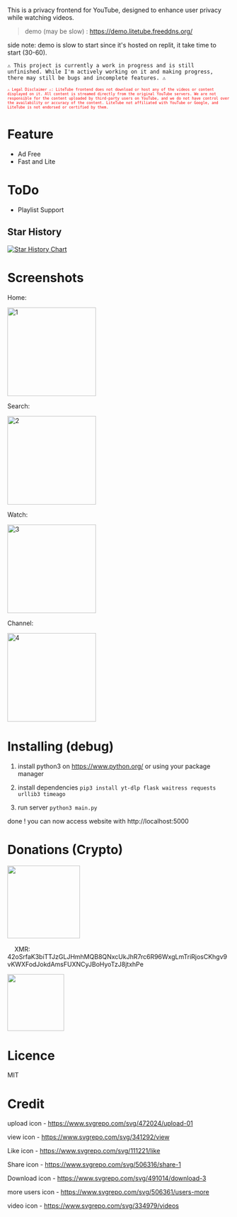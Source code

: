 <p align="center">
    <picture>
      <source media="(prefers-color-scheme: dark)" srcset="https://github.com/Mollomm1/LiteTube/blob/master/static/logo.png?raw=true">
      <source media="(prefers-color-scheme: light)" srcset="https://github.com/Mollomm1/LiteTube/blob/master/static/logo_white_theme.png?raw=true">
      <img alt="" src="">
    </picture>
</p>

This is a privacy frontend for YouTube, designed to enhance user privacy while watching videos.

> demo (may be slow) : https://demo.litetube.freeddns.org/

side note: demo is slow to start since it's hosted on replit, it take time to start (30-60).

`⚠️ This project is currently a work in progress and is still unfinished. While I'm actively working on it and making progress, there may still be bugs and incomplete features. ⚠️`

<sub><sup><span style="color:red">`⚠️ Legal Disclaimer ⚠️: LiteTube frontend does not download or host any of the videos or content displayed on it. All content is streamed directly from the original YouTube servers. We are not responsible for the content uploaded by third-party users on YouTube, and we do not have control over the availability or accuracy of the content. LiteTube not affiliated with YouTube or Google, and LiteTube is not endorsed or certified by them.`</span></sub></sup>

# Feature
* Ad Free
* Fast and Lite

# ToDo

* Playlist Support

## Star History

[![Star History Chart](https://api.star-history.com/svg?repos=mollomm1/LiteTube&type=Date)](https://star-history.com/#mollomm1/LiteTube&Date)

# Screenshots

Home:

<img src="https://github.com/Mollomm1/LiteTube/blob/master/assets/screenshots/1.png?raw=true" alt="1" width="200"/>

Search:

<img src="https://github.com/Mollomm1/LiteTube/blob/master/assets/screenshots/2.png?raw=true" alt="2" width="200"/>

Watch:

<img src="https://github.com/Mollomm1/LiteTube/blob/master/assets/screenshots/3.png?raw=true" alt="3" width="200"/>

Channel:

<img src="https://github.com/Mollomm1/LiteTube/blob/master/assets/screenshots/4.png?raw=true" alt="4" width="200"/>

# Installing (debug)
1. install python3 on https://www.python.org/ or using your package manager

2. install dependencies
`pip3 install yt-dlp flask waitress requests urllib3 timeago`

3. run server
`python3 main.py`

done ! you can now access website with http://localhost:5000
# Donations (Crypto)

<img src="https://i.imgur.com/uYmXzVR.gif" width="164">

<img src="https://www.getmonero.org/press-kit/symbols/monero-symbol-480.png" alt="" width="16" />XMR: 42oSrfaK3biTTJzGLJHmhMQB8QNxcUkJhR7rc6R96WxgLmTriRjosCKhgv9vKWXFodJokdAmsFUXNCyJBoHyoTzJ8jtxhPe

<img src="https://i.imgur.com/tEEwMCy.png" width="128"/>

# Licence
MIT

# Credit
upload icon - https://www.svgrepo.com/svg/472024/upload-01

view icon - https://www.svgrepo.com/svg/341292/view

Like icon - https://www.svgrepo.com/svg/111221/like

Share icon - https://www.svgrepo.com/svg/506316/share-1

Download icon - https://www.svgrepo.com/svg/491014/download-3

more users icon - https://www.svgrepo.com/svg/506361/users-more

video icon - https://www.svgrepo.com/svg/334979/videos